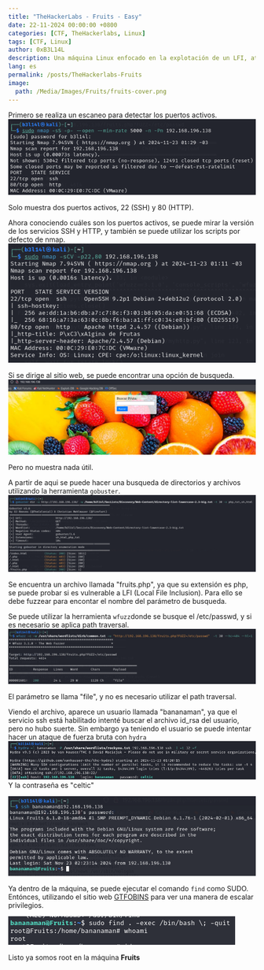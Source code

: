 ```yaml
---
title: "TheHackerLabs - Fruits - Easy"
date: 22-11-2024 00:00:00 +0800
categories: [CTF, TheHackerlabs, Linux]
tags: [CTF, Linux]
author: 0xB3L14L
description: Una máquina Linux enfocado en la explotación de un LFI, ataque de fuerza bruta a ssh, y escalada de privilegios a partir de SUDO
lang: es
permalink: /posts/TheHackerlabs-Fruits
image:
  path: /Media/Images/Fruits/fruits-cover.png
---
```


Primero se realiza un escaneo para detectar los puertos activos.
![nmap1](/Media/Images/Fruits/fruits-nmap1.png)

Solo muestra dos puertos activos, 22 (SSH) y 80 (HTTP).

Ahora conociendo cuáles son los puertos activos, se puede mirar la versión de los servicios SSH y HTTP, y también se puede utilizar los scripts por defecto de nmap.
![nmap2](/Media/Images/Fruits/fruits-nmap2.png)

Si se dirige al sitio web, se puede encontrar una opción de busqueda.
![website1](/Media/Images/Fruits/fruits-website1.png)

Pero no muestra nada útil.

A partir de aqui se puede hacer una busqueda de directorios y archivos utilizando la herramienta `gobuster`.
![gobuster](/Media/Images/Fruits/fruits-gobuster.png)

Se encuentra un archivo llamada "fruits.php", ya que su extensión es php, se puede probar si es vulnerable a LFI (Local File Inclusion). Para ello se debe fuzzear para encontar el nombre del parámetro de busqueda.

Se puede utilizar la herramienta `wfuzz`donde se busque el /etc/passwd, y si es necesario se aplica path traversal.
![wfuzz](/Media/Images/Fruits/fruits-wfuzz.png)

El parámetro se llama "file", y no es necesario utilizar el path traversal.

Viendo el archivo, aparece un usuario llamada "bananaman", ya que el servicio ssh está habilitado intenté buscar el archivo id_rsa del usuario, pero no hubo suerte. Sin embargo ya teniendo el usuario se puede intentar hacer un ataque de fuerza bruta con `hydra`
![hydra](/Media/Images/Fruits/fruits-hydra.png)
Y la contraseña es "celtic"

![ssh](/Media/Images/Fruits/fruits-ssh.png)

Ya dentro de la máquina, se puede ejecutar el comando `find` como SUDO. Entónces, utilizando el sitio web [GTFOBINS](https://gtfobins.github.io/) para ver una manera de escalar privilegios.

![privesc](/Media/Images/Fruits/fruits-privesc.png)

Listo ya somos root en la máquina **Fruits**